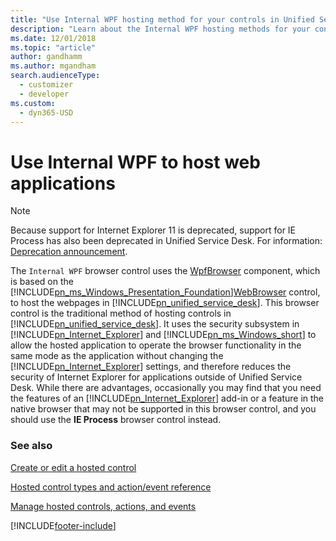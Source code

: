 ```yaml
---
title: "Use Internal WPF hosting method for your controls in Unified Service Desk | MicrosoftDocs"
description: "Learn about the Internal WPF hosting methods for your controls in Unified Service Desk."
ms.date: 12/01/2018
ms.topic: "article"
author: gandhamm
ms.author: mgandham
search.audienceType: 
  - customizer
  - developer
ms.custom: 
  - dyn365-USD
---
```


# Use Internal WPF to host web applications 

> [!Note]
>
> Because support for Internet Explorer 11 is deprecated, support for IE Process has also been deprecated in Unified Service Desk. For information: [Deprecation announcement](../customer-service/implement/deprecations-customer-service.md#internet-explorer-11-support-for-dynamics-365-and-microsoft-power-platform-is-deprecated).

 The `Internal WPF` browser control uses the [WpfBrowser](/dotnet/api/microsoft.crm.unifiedservicedesk.dynamics.controls.wpfbrowser) component, which is based on the [!INCLUDE[pn_ms_Windows_Presentation_Foundation](../includes/pn-ms-windows-presentation-foundation.md)][WebBrowser](/dotnet/api/system.windows.forms.webbrowser) control, to host the webpages in [!INCLUDE[pn_unified_service_desk](../includes/pn-unified-service-desk.md)]. This browser control is the traditional method of hosting controls in [!INCLUDE[pn_unified_service_desk](../includes/pn-unified-service-desk.md)]. It uses the security subsystem in [!INCLUDE[pn_Internet_Explorer](../includes/pn-internet-explorer.md)] and [!INCLUDE[pn_ms_Windows_short](../includes/pn-ms-windows-short.md)] to allow the hosted application to operate the browser functionality in the same mode as the application without changing the [!INCLUDE[pn_Internet_Explorer](../includes/pn-internet-explorer.md)] settings, and therefore reduces the security of Internet Explorer for applications outside of Unified Service Desk. While there are advantages, occasionally you may find that you need the features of an [!INCLUDE[pn_Internet_Explorer](../includes/pn-internet-explorer.md)] add-in or a feature in the native browser that may not be supported in this browser control, and you should use the **IE Process** browser control instead.

 ### See also  
 [Create or edit a hosted control](../unified-service-desk/create-edit-hosted-control.md)   

 [Hosted control types and action/event reference](../unified-service-desk/hosted-control-types-action-event-reference.md)   

 [Manage hosted controls, actions, and events](../unified-service-desk/manage-hosted-controls-actions-events.md)


[!INCLUDE[footer-include](../includes/footer-banner.md)]
